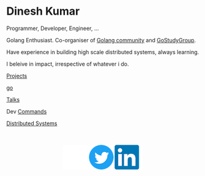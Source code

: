 # Dinesh Kumar

Programmer, Developer, Engineer, ...

Golang Enthusiast. Co-organiser of [Golang community](https://www.meetup.com/Golang-Bangalore/) and [GoStudyGroup](https://www.meetup.com/Go-Study-Group-India/).


Have experience in building high scale distributed systems, always learning. 

I beleive in impact, irrespective of whatever i do.

[Projects](./projects.md)

[go](./go.md)

[Talks](./talks.md)

Dev [Commands](./commands.md)

[Distributed Systems](./projects/distributed_systems.md)

<br/>
<br/>
<div align="center" class="footer">
<a href="https://github.com/devdinu/" rel="devdinu-github"><img src="assets/images/github.png" id="github-link"></a> 
<a href="https://twitter.com/devdineshkumar?ref_src=twsrc%5Etfw" class="imglinks"><img src="assets/images/twitter.png" id="twitter-link"></a>
<a href="https://www.linkedin.com/in/dinesh-kumar/" class="imglinks"><img src="assets/images/linkedin.png" id="linkedin-link"></a>
</div>
